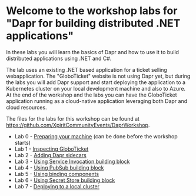 # Welcome to the workshop labs for "Dapr for building distributed .NET applications"

In these labs you will learn the basics of Dapr and how to use it to build distributed applications using .NET and C#. 

The lab uses an existing .NET based application for a ticket selling webapplication. The "GloboTicket" website is not using Dapr yet, but during the labs you will add Dapr support and start deploying the application to a Kubernetes cluster on your local development machine and also to Azure. At the end of the workshop and the labs you can have the GloboTicket application running as a cloud-native application leveraging both Dapr and cloud resources.

The files for the labs for this workshop can be found at https://github.com/XpiritCommunityEvents/DaprWorkshop. 

- Lab 0 - [Preparing your machine](https://github.com/XpiritCommunityEvents/DaprWorkshop/wiki/Preparing-your-machine) (can be done before the workshop starts)
- Lab 1 - [Inspecting GloboTicket](https://github.com/XpiritCommunityEvents/DaprWorkshop/wiki/Lab-1:-Inspecting-GloboTicket)
- Lab 2 - [Adding Dapr sidecars](https://github.com/XpiritCommunityEvents/DaprWorkshop/wiki/Lab-2:-Adding-Dapr-sidecars)
- Lab 3 - [Using Service Invocation building block](https://github.com/XpiritCommunityEvents/DaprWorkshop/wiki/Lab-3:-Using-Service-Invocation-block)
- Lab 4 - [Using PubSub building block](https://github.com/XpiritCommunityEvents/DaprWorkshop/wiki/Lab-4:-Using-PubSub-building-block)
- Lab 5 - [Using binding components](https://github.com/XpiritCommunityEvents/DaprWorkshop/wiki/Lab-5:-Using-binding-components)
- Lab 6 - [Using Secret Store building block](https://github.com/XpiritCommunityEvents/DaprWorkshop/wiki/Lab-6:-Using-Secret-Store-building-block)
- Lab 7 - [Deploying to a local cluster](https://github.com/XpiritCommunityEvents/DaprWorkshop/wiki/Lab-8:-Deploying-to-a-local-cluster)